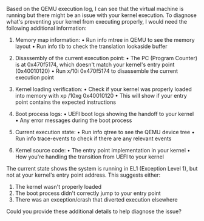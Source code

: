 Based on the QEMU execution log, I can see that the virtual machine is running but there might be an issue with your kernel execution. To diagnose what's preventing
your kernel from executing properly, I would need the following additional information:

1. Memory map information:
   • Run info mtree in QEMU to see the memory layout
   • Run info tlb to check the translation lookaside buffer

2. Disassembly of the current execution point:
   • The PC (Program Counter) is at 0x470f5174, which doesn't match your kernel's entry point (0x40010120)
   • Run x/10i 0x470f5174 to disassemble the current execution point

3. Kernel loading verification:
   • Check if your kernel was properly loaded into memory with xp /10xg 0x40010120
   • This will show if your entry point contains the expected instructions

4. Boot process logs:
   • UEFI boot logs showing the handoff to your kernel
   • Any error messages during the boot process

5. Current execution state:
   • Run info qtree to see the QEMU device tree
   • Run info trace-events to check if there are any relevant events

6. Kernel source code:
   • The entry point implementation in your kernel
   • How you're handling the transition from UEFI to your kernel

The current state shows the system is running in EL1 (Exception Level 1), but not at your kernel's entry point address. This suggests either:

1. The kernel wasn't properly loaded
2. The boot process didn't correctly jump to your entry point
3. There was an exception/crash that diverted execution elsewhere

Could you provide these additional details to help diagnose the issue?
